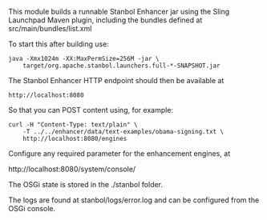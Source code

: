 This module builds a runnable Stanbol Enhancer jar using the Sling Launchpad Maven plugin,
including the bundles defined at src/main/bundles/list.xml

To start this after building use:

    java -Xmx1024m -XX:MaxPermSize=256M -jar \
        target/org.apache.stanbol.launchers.full-*-SNAPSHOT.jar

The Stanbol Enhancer HTTP endpoint should then be available at 

    http://localhost:8080

So that you can POST content using, for example:

    curl -H "Content-Type: text/plain" \
        -T ../../enhancer/data/text-examples/obama-signing.txt \
        http://localhost:8080/engines

Configure any required parameter for the enhancement engines, at

  http://localhost:8080/system/console/

The OSGi state is stored in the ./stanbol folder.

The logs are found at stanbol/logs/error.log and can be configured from the
OSGi console.
